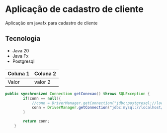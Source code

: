 # Aplicação de cadastro de cliente
Aplicação em javafx para cadastro de cliente
## Tecnologia
* Java 20
* Java Fx
* Postgresql

| Coluna 1 | Coluna 2 |
|----------|----------|
| Valor    | valor 2  |

```java
public synchronized Connection getConexao() throws SQLException {
        if(conn == null){
            //conn = DriverManager.getConnection("jdbc:postgresql://localhost:5432/ecommerce", "postgres", "postgres");
            conn = DriverManager.getConnection("jdbc:mysql://localhost/ecommerce", "root", "");
        }

        return conn;
    }
```